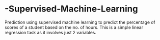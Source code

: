 # -Supervised-Machine-Learning
Prediction using supervised machine learning to predict the percentage of scores of a student based on the no. of hours.
This is a simple linear  regression task as it involves just 2 variables.
